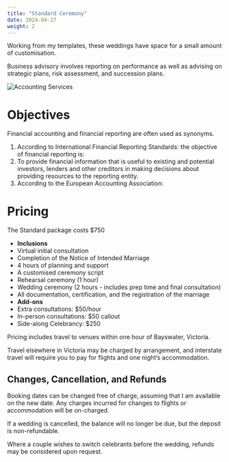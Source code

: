 ```yaml
---
title: "Standard Ceremony"
date: 2024-04-27
weight: 2
---
```


Working from my templates, these weddings have space for a small amount of customisation. 
<!--more-->

Business advisory involves reporting on performance as well as advising on strategic plans, risk assessment, and succession plans.

![Accounting Services](/images/austin-distel-nGc5RT2HmF0-unsplash.jpg)

# Objectives

Financial accounting and financial reporting are often used as synonyms.

1. According to International Financial Reporting Standards: the objective of financial reporting is:
2. To provide financial information that is useful to existing and potential investors, lenders and other creditors in making decisions about providing resources to the reporting entity.
3. According to the European Accounting Association:

# Pricing

The Standard package costs $750

- **Inclusions**
 - Virtual initial consultation
 - Completion of the Notice of Intended Marriage
 - 4 hours of planning and support
 - A customised ceremony script
 - Rehearsal ceremony (1 hour)
 - Wedding ceremony (2 hours - includes prep time and final consultation)
 - All documentation, certification, and the registration of the marriage
- **Add-ons**
 - Extra consultations: $50/hour 
 - In-person consultations: $50 callout
 - Side-along Celebrancy: $250

Pricing includes travel to venues within one hour of Bayswater, Victoria.

Travel elsewhere in Victoria may be charged by arrangement, and interstate travel will require you to pay for flights and one night’s accommodation.

## Changes, Cancellation, and Refunds

Booking dates can be changed free of charge, assuming that I am available on the new date. Any charges incurred for changes to flights or accommodation will be on-charged.

If a wedding is cancelled, the balance will no longer be due, but the deposit is non-refundable.

Where a couple wishes to switch celebrants before the wedding, refunds may be considered upon request.